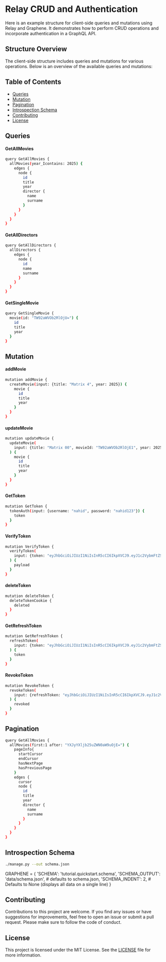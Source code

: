 # Relay CRUD and Authentication

Here is an example structure for client-side queries and mutations using Relay and Graphene. It demonstrates how to perform CRUD operations and incorporate authentication in a GraphQL API.

## Structure Overview

The client-side structure includes queries and mutations for various operations. Below is an overview of the available queries and mutations:

## Table of Contents

- [Queries](#queries)
- [Mutation](#mutation)
- [Pagination](#pagination)
- [Introspection Schema](#introspectionschema)
- [Contributing](#contributing)
- [License](#license)

## Queries

#### GetAllMovies
```bash
query GetAllMovies {
  allMovies(year_Icontains: 2025) {
    edges {
      node {
        id
        title
        year
        director {
          name
          surname
        }
      }
    }
  }
}
```

#### GetAllDirectors
```bash
query GetAllDirectors {
  allDirectors {
    edges {
      node {
        id
        name
        surname
      }
    }
  }
}

```

#### GetSingleMovie
```bash
query GetSingleMovie {
  movie(id: "TW92aWVOb2RlOjU=") {
    id
    title
    year
  }
}

```

## Mutation

#### addMovie
```bash
mutation addMovie {
  createMovie(input: {title: "Matrix 4", year: 2025}) {
    movie {
      id
      title
      year
    }
  }
}

```

#### updateMovie
```bash
mutation updateMovie {
  updateMovie(
    input: {title: "Matrix 00", movieId: "TW92aWVOb2RlOjE1", year: 2025}
  ) {
    movie {
      id
      title
      year
    }
  }
}

```

#### GetToken
```bash
mutation GetToken {
  tokenAuth(input: {username: "nahid", password: "nahid123"}) {
    token
  }
}

```

#### VerifyToken
```bash
mutation VerifyToken {
  verifyToken(
    input: {token: "eyJhbGciOiJIUzI1NiIsInR5cCI6IkpXVCJ9.eyJ1c2VybmFtZSI6Im5haGlkIiwiZXhwIjoxNjg1NzMyNzA4LCJvcmlnSWF0IjoxNjg1NzMyNDA4fQ.N34zbPuNfH76PxL20OGI_CoCAOnaMXCwPojrJhJrPdo"}
  ) {
    payload
  }
}

```

#### deleteToken
```bash
mutation deleteToken {
  deleteTokenCookie {
    deleted
  }
}

```
#### GetRefreshToken
```bash
mutation GetRefreshToken {
  refreshToken(
    input: {token: "eyJhbGciOiJIUzI1NiIsInR5cCI6IkpXVCJ9.eyJ1c2VybmFtZSI6Im5haGlkIiwiZXhwIjoxNjg1NzIxNTExLCJvcmlnSWF0IjoxNjg1NzIxMjExfQ.mk5U38LISvvIIyfxt3iU5b5fmcwJKwd_Sy9eNIWQJwA"}
  ) {
    token
  }
}
```

#### RevokeToken
```bash
mutation RevokeToken {
  revokeToken(
    input: {refreshToken: "eyJhbGciOiJIUzI1NiIsInR5cCI6IkpXVCJ9.eyJ1c2VybmFtZSI6Im5haGlkIiwiZXhwIjoxNjg1NzIxNTg0LCJvcmlnSWF0IjoxNjg1NzIxMjExfQ.C59fXcdq7X2ojcS79NJRruNAXa4lnXcqWO8k5zFUnPE"}
  ) {
    revoked
  }
}

```

## Pagination

```bash
query GetAllMovies {
  allMovies(first:1 after: "YXJyYXljb25uZWN0aW9uOjE=") {
    pageInfo{
      startCursor
      endCursor
      hasNextPage
      hasPreviousPage
    }
    edges {
      cursor
      node {
        id
        title
        year
        director {
          name
          surname
        }
      }
    }
  }
}

```

## Introspection Schema
```bash
./manage.py --out schema.json
```
GRAPHENE = {
    'SCHEMA': 'tutorial.quickstart.schema',
    'SCHEMA_OUTPUT': 'data/schema.json',  # defaults to schema.json,
    'SCHEMA_INDENT': 2,  # Defaults to None (displays all data on a single line)
}


## Contributing

Contributions to this project are welcome. If you find any issues or have suggestions for improvements, feel free to open an issue or submit a pull request. Please make sure to follow the code of conduct.

## License

This project is licensed under the MIT License. See the [LICENSE](LICENSE) file for more information.
